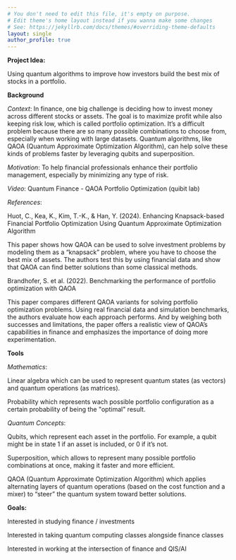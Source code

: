 ```yaml
---
# You don't need to edit this file, it's empty on purpose.
# Edit theme's home layout instead if you wanna make some changes
# See: https://jekyllrb.com/docs/themes/#overriding-theme-defaults
layout: single
author_profile: true
---
```

**Project Idea:**

Using quantum algorithms to improve how investors build the best mix of stocks in a portfolio.

**Background**

*Context*: In finance, one big challenge is deciding how to invest money across different stocks or assets. The goal is to maximize profit while also keeping risk low, which is called portfolio optimization. It’s a difficult problem because there are so many possible combinations to choose from, especially when working with large datasets. Quantum algorithms, like QAOA (Quantum Approximate Optimization Algorithm), can help solve these kinds of problems faster by leveraging qubits and superposition.

*Motivation*: To help financial professionals enhance their portfolio management, especially by minimizing any type of risk.

*Video*: Quantum Finance - QAOA Portfolio Optimization (quibit lab)

*References*: 

Huot, C., Kea, K., Kim, T.-K., & Han, Y. (2024). Enhancing Knapsack-based Financial Portfolio Optimization Using Quantum Approximate Optimization Algorithm

This paper shows how QAOA can be used to solve investment problems by modeling them as a “knapsack” problem, where you have to choose the best mix of assets. The authors test this by using financial data and show that QAOA can find better solutions than some classical methods. 

Brandhofer, S. et al. (2022). Benchmarking the performance of portfolio optimization with QAOA

This paper compares different QAOA variants for solving portfolio optimization problems. Using real financial data and simulation benchmarks, the authors evaluate how each approach performs. And by weighing both successes and limitations, the paper offers a realistic view of QAOA’s capabilities in finance and emphasizes the importance of doing more experimentation.

**Tools**

*Mathematics*: 

Linear algebra which can be used to represent quantum states (as vectors) and quantum operations (as matrices). 

Probability which represents  wach possible portfolio configuration as a certain probability of being the "optimal" result.

*Quantum Concepts*: 

Qubits, which represent each asset in the portfolio. For example, a qubit might be in state 1 if an asset is included, or 0 if it’s not.

Superposition, which allows to represent many possible portfolio combinations at once, making it faster and more efficient.

QAOA (Quantum Approximate Optimization Algorithm) which  applies alternating layers of quantum operations (based on the cost function and a mixer) to “steer” the quantum system toward better solutions.

**Goals:**

Interested in studying finance / investments

Interested in taking quantum computing classes alongside finance classes

Interested in working at the intersection of finance and QIS/AI


 
